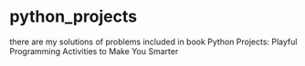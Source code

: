 # python_projects


there are my solutions of problems included in book Python Projects: Playful Programming Activities to Make You Smarter 
